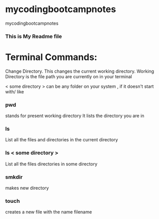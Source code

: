 # mycodingbootcampnotes
mycodingbootcampnotes

### This is My Readme file

# Terminal Commands:
Change Directory. This changes the current working directory. Working Directory is the file path you are currently on in your terminal 

< some directory > can be any folder on your system , if it doesn't start with/ like 




### pwd
stands for present working directory It lists the directory you are in 

### ls
List all the files and directories in the current directory

### ls < some directory >

List all the files directories in some directory 

### smkdir

makes new directory 

### touch <filename> 
creates a new file with the name filename 
